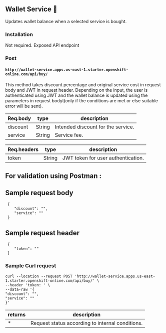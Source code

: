## Wallet Service 🚀
Updates wallet balance when a selected service is bought.

### Installation
Not required. Exposed API endpoint

### Post  
#### `http://wallet-service.apps.us-east-1.starter.openshift-online.com/api/buy/`

This method takes discount percentage and original service cost in request body and JWT in request header. Depending on the input, the user is authenticated using JWT and the wallet balance is updated using the parameters in request bodyt(only if the conditions are met or else suitable error will be sent).

**Req.body**|**type**|**description**
-----|-----|-----
discount|String|Intended discount for the service.
service|String| Service fee.

**Req.headers**|**type**|**description**
-----|-----|-----
token|String|JWT token for user authentication.

## For validation using Postman : 

## Sample request body           

```
 {
	"discount": "",
	"service": ""
 }
 ```

## Sample request header           

```
 {
	"token": ""
 }
 ```

### Sample Curl request

```
curl --location --request POST 'http://wallet-service.apps.us-east-1.starter.openshift-online.com/api/buy/' \
--header 'token: ' \
--data-raw '{
"discount": "",
"service": ""
}'
```
**returns**|**description**
-----|-----
*|Request status according to internal conditions.